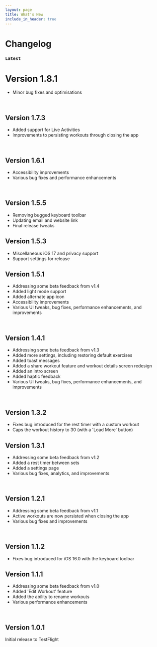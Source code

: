 ```yaml
---
layout: page
title: What's New
include_in_header: true
---
```


# Changelog

### `Latest`

# **Version 1.8.1**
- Minor bug fixes and optimisations

<br>

## **Version 1.7.3**
- Added support for Live Activities
- Improvements to persisting workouts through closing the app

<br>

## **Version 1.6.1**
- Accessibility improvements
- Various bug fixes and performance enhancements

<br>

## **Version 1.5.5**
- Removing bugged keyboard toolbar
- Updating email and website link
- Final release tweaks

## **Version 1.5.3**
- Miscellaneous iOS 17 and privacy support
- Support settings for release

## **Version 1.5.1**
- Addressing some beta feedback from v1.4
- Added light mode support
- Added alternate app icon
- Accessibility improvements
- Various UI tweaks, bug fixes, performance enhancements, and improvements

<br>

## **Version 1.4.1**
- Addressing some beta feedback from v1.3
- Added more settings, including restoring default exercises
- Added toast messages
- Added a share workout feature and workout details screen redesign
- Added an intro screen
- Added haptic feedback
- Various UI tweaks, bug fixes, performance enhancements, and improvements

<br>

## **Version 1.3.2**
- Fixes bug introduced for the rest timer with a custom workout
- Caps the workout history to 30 (with a 'Load More' button)

## **Version 1.3.1**
- Addressing some beta feedback from v1.2
- Added a rest timer between sets
- Added a settings page
- Various bug fixes, analytics, and improvements

<br>

## **Version 1.2.1**
- Addressing some beta feedback from v1.1
- Active workouts are now persisted when closing the app
- Various bug fixes and improvements

<br>

## **Version 1.1.2**
- Fixes bug introduced for iOS 16.0 with the keyboard toolbar

## **Version 1.1.1**
- Addressing some beta feedback from v1.0
- Added 'Edit Workout' feature
- Added the ability to rename workouts
- Various performance enhancements

<br>

## **Version 1.0.1**
Initial release to TestFlight
